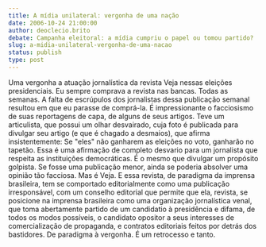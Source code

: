 ```yaml
---
title: A mídia unilateral: vergonha de uma nação
date: 2006-10-24 21:00:00
author: deoclecio.brito
debate: Campanha eleitoral: a mídia cumpriu o papel ou tomou partido?
slug: a-midia-unilateral-vergonha-de-uma-nacao
status: publish 
type: post
---
```


Uma vergonha a atuação jornalística da revista Veja nessas eleições presidenciais. Eu sempre comprava a revista nas bancas. Todas as semanas. A falta de escrúpulos dos jornalistas dessa publicação semanal resultou em que eu parasse de comprá-la. É impressionante o facciosismo de suas reportagens de capa, de alguns de seus artigos. Teve um articulista, que possui um olhar desvairado, cuja foto é publicada para divulgar seu artigo (e que é chagado a desmaios), que afirma insistentemente: Se "eles" não ganharem as eleições no voto, ganharão no tapetão. Essa é uma afirmação de completo desvario para um jornalista que respeita as instituições democráticas. É o mesmo que divulgar um propósito golpista. Se fosse uma publicação menor, ainda se poderia absolver uma opinião tão facciosa. Mas é Veja. E essa revista, de paradigma da imprensa brasileira, tem se comportado editorialmente como uma publicação irresponsável, com um conselho editorial que permite que ela, revista, se posicione na imprensa brasileira como uma organização jornalística venal, que toma abertamente partido de um candidatio à presidência e difama, de todos os modos possíveis, o candidato opositor a seus interesses de comercialização de propaganda, e contratos editoriais feitos por detrás dos bastidores. De paradigma à vergonha. É um retrocesso e tanto.
